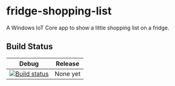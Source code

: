# fridge-shopping-list
A Windows IoT Core app to show a little shopping list on a fridge.

## Build Status

|Debug|Release|
|-----|:-----:|
|[![Build status](https://ci.appveyor.com/api/projects/status/6y61x7ytm3kddh1f?svg=true)](https://ci.appveyor.com/project/pingzing/fridge-shopping-list)| None yet       |



